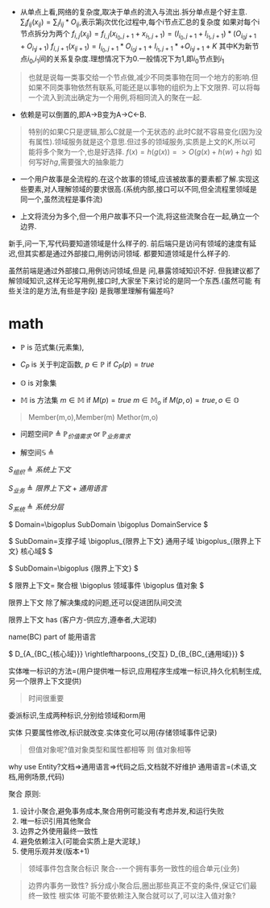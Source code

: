 * 从单点上看,网络的复杂度,取决于单点的流入与流出.拆分单点是个好主意.
$\sum_i f_{ij}(x_{ij})=\sum_iI_{ij}*O_{ij}$,表示第j次优化过程中,每个i节点汇总的复杂度
如果对每个i节点拆分为两个
$f_{i,j}(x_{ij})=f_{i,j}(x_{i_0,j+1}+x_{i_1,j+1})=(I_{i_0,j+1}+I_{i_1,j+1})*(O_{i_0j+1}+O_{i_1j+1})$
$f_{i,j+1}(x_{ij+1})=I_{i_0,j+1}*O_{i_0j+1}+I_{i_1,j+1}*+O_{i_1j+1}+K$
其中K为新节点$i_0$,$i_1$间的关系复杂度.理想情况下为0.一般情况下为1,即${i_0}$节点到${i_1}$

> 也就是说每一类事交给一个节点做,减少不同类事物在同一个地方的影响.但如果不同类事物依然有联系,可能还是以事物的组织为上下文限界.
> 可以将每一个流入到流出确定为一个用例,将相同流入的聚在一起.
* 依赖是可以倒置的,即A->B变为A->C<-B.
> 特别的如果C只是逻辑,那么C就是一个无状态的.此时C就不容易变化(因为没有属性).领域服务就是这个意思.但过多的领域服务,实质是上文的K,所以可能将多个聚为一个,也是好选择.
$f(x)=h(g(x))=>O(g(x)+h(w)+hg)$
如何写好$hg$,需要强大的抽象能力

* 一个用户故事是全流程的.在这个故事的领域,应该被故事的要素都了解.实现这些要素,对人理解领域的要求很高.(系统内部,接口可以不同,但全流程里领域是同一个,虽然流程是事件流)

* 上文将流分为多个,但一个用户故事不只一个流,将这些流聚合在一起,确立一个边界.


新手,问一下,写代码要知道领域是什么样子的.
前后端只是访问有领域的速度有延迟,但其实都是通过外部接口,用例访问领域.
都要知道领域是什么样子的.

虽然前端是通过外部接口,用例访问领域,但是
问,暴露领域知识不好.
但我建议都了解领域知识,这样无论写用例,接口时,大家坐下来讨论的是同一个东西.(虽然可能 有些关注的是方法,有些是字段)
  是我哪里理解有偏差吗?


# math

* $\mathbb P$ is 范式集(元素集),
* $C_P$ is 关于判定函数,
$p\in \mathbb P$ if $C_P(p)=true$

* $\mathbb O$ is 对象集
* $\mathbb M$ is 方法集
$m\in \mathbb M$ if $M(p)=true$
$m\in \mathbb M_o$ if $M(p,o)=true,o\in \mathbb O$

> Member(m,o),Member(m)
> Methor(m,o)

* 问题空间$\mathbb P$
$\triangleq$
$\mathbb P_{价值需求}$
 or
$\mathbb P_{业务需求}$

* 解空间$\mathbb S$
$\triangleq$

$S_{组织} \triangleq 系统上下文$

$S_{业务} \triangleq 限界上下文+通用语言$

$S_{系统} \triangleq 系统分层$

$
Domain=\bigoplus SubDomain \bigoplus DomainService
$

$
SubDomain=支撑子域 \bigoplus_{限界上下文} 通用子域 \bigoplus_{限界上下文} 核心域$
$

$
SubDomain=\bigoplus {限界上下文}
$

$
限界上下文= 聚合根 \bigoplus 领域事件 \bigoplus 值对象 
$

限界上下文 除了解决集成的问题,还可以促进团队间交流

限界上下文 has (客户方-供应方,遵奉者,大泥球)

name(BC) part of 能用语言

$
D_{A_{BC_{核心域}}} \rightleftharpoons_{交互} 
D_{B_{BC_{通用域}}}
$

实体唯一标识的方法=(用户提供唯一标识,应用程序生成唯一标识,持久化机制生成,另一个限界上下文提供)
> 时间很重要

委派标识,生成两种标识,分别给领域和orm用

实体 只要属性修改,标识就改变.实体变化可以用(存储领域事件记录)
> 但值对象呢?值对象类型和属性都相等 则 值对象相等

why use Entity?文档=>通用语言=>代码之后,文档就不好维护
通用语言=(术语,文档,用例场景,代码)

聚合 
原则: 
1. 设计小聚合,避免事务成本,聚合用例可能没有考虑并发,和运行失败
2. 唯一标识引用其他聚合
3. 边界之外使用最终一致性
4. 避免依赖注入(可能会实质上是大泥球,)
5. 使用乐观并发(版本+1)
> 领域事件包含聚合标识
> 聚合--一个拥有事务一致性的组合单元(业务)

> 边界内事务一致性?
> 拆分成小聚合后,圈出那些真正不变的条件,保证它们最终一致性
> 根实体
> 可能不要依赖注入聚合就可以了,可以注入值对象?